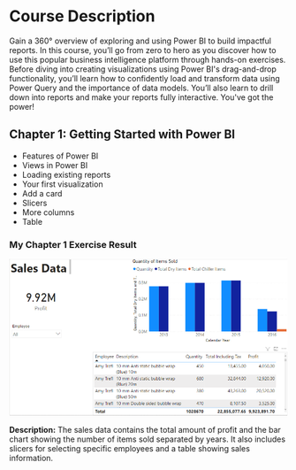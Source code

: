 # Course Description
Gain a 360° overview of exploring and using Power BI to build impactful reports. In this course, you’ll go from zero to hero as you discover how to use this popular business intelligence platform through hands-on exercises. Before diving into creating visualizations using Power BI's drag-and-drop functionality, you’ll learn how to confidently load and transform data using Power Query and the importance of data models. You’ll also learn to drill down into reports and make your reports fully interactive. You've got the power!

## Chapter 1: Getting Started with Power BI
- Features of Power BI
- Views in Power BI
- Loading existing reports
- Your first visualization
- Add a card
- Slicers
- More columns
- Table

### My Chapter 1 Exercise Result
![Chapter 1 Result](https://github.com/pongsakorn-onnim/Data-Analyst-in-Power-BI/blob/main/Course%201%20Introduction%20to%20Power%20BI/course1_chapter1_result.png)

**Description:** The sales data contains the total amount of profit and the bar chart showing the number of items sold separated by years. It also includes slicers for selecting specific employees and a table showing sales information.
